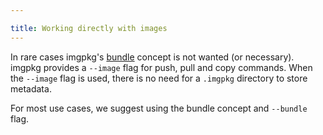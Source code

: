 ```yaml
---

title: Working directly with images
---
```


In rare cases imgpkg's [bundle](resources.md#bundle) concept is not wanted (or necessary). imgpkg provides a `--image` flag for push, pull and copy commands. When the `--image` flag is used, there is no need for a `.imgpkg` directory to store metadata.

For most use cases, we suggest using the bundle concept and `--bundle` flag.

